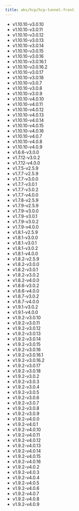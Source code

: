 ```yaml
---
title: aks/hcp/hcp-tunnel-front
---
```

- v1.10.10-v3.0.10
- v1.10.10-v3.0.11
- v1.10.10-v3.0.12
- v1.10.10-v3.0.13
- v1.10.10-v3.0.14
- v1.10.10-v3.0.15
- v1.10.10-v3.0.16
- v1.10.10-v3.0.16.1
- v1.10.10-v3.0.16.2
- v1.10.10-v3.0.17
- v1.10.10-v3.0.18
- v1.10.10-v3.0.7
- v1.10.10-v3.0.8
- v1.10.10-v3.0.9
- v1.10.10-v4.0.10
- v1.10.10-v4.0.11
- v1.10.10-v4.0.12
- v1.10.10-v4.0.13
- v1.10.10-v4.0.14
- v1.10.10-v4.0.15
- v1.10.10-v4.0.16
- v1.10.10-v4.0.7
- v1.10.10-v4.0.8
- v1.10.10-v4.0.9
- v1.6.6-v3.0.0
- v1.7.12-v3.0.2
- v1.7.12-v4.0.0
- v1.7.5-v2.5.9
- v1.7.7-v2.5.9
- v1.7.7-v3.0.0
- v1.7.7-v3.0.1
- v1.7.7-v3.0.2
- v1.7.7-v4.0.0
- v1.7.8-v2.5.9
- v1.7.9-v2.5.9
- v1.7.9-v3.0.0
- v1.7.9-v3.0.1
- v1.7.9-v3.0.2
- v1.7.9-v4.0.0
- v1.8.1-v2.5.9
- v1.8.1-v3.0.0
- v1.8.1-v3.0.1
- v1.8.1-v3.0.2
- v1.8.1-v4.0.0
- v1.8.2-v2.5.9
- v1.8.2-v3.0.0
- v1.8.2-v3.0.1
- v1.8.2-v3.0.2
- v1.8.2-v4.0.0
- v1.8.6-v3.0.2
- v1.8.6-v4.0.0
- v1.8.7-v3.0.2
- v1.8.7-v4.0.0
- v1.9.1-v3.0.2
- v1.9.1-v4.0.0
- v1.9.2-v3.0.10
- v1.9.2-v3.0.11
- v1.9.2-v3.0.12
- v1.9.2-v3.0.13
- v1.9.2-v3.0.14
- v1.9.2-v3.0.15
- v1.9.2-v3.0.16
- v1.9.2-v3.0.16.1
- v1.9.2-v3.0.16.2
- v1.9.2-v3.0.17
- v1.9.2-v3.0.18
- v1.9.2-v3.0.2
- v1.9.2-v3.0.3
- v1.9.2-v3.0.4
- v1.9.2-v3.0.5
- v1.9.2-v3.0.6
- v1.9.2-v3.0.7
- v1.9.2-v3.0.8
- v1.9.2-v3.0.9
- v1.9.2-v4.0.0
- v1.9.2-v4.0.1
- v1.9.2-v4.0.10
- v1.9.2-v4.0.11
- v1.9.2-v4.0.12
- v1.9.2-v4.0.13
- v1.9.2-v4.0.14
- v1.9.2-v4.0.15
- v1.9.2-v4.0.16
- v1.9.2-v4.0.2
- v1.9.2-v4.0.3
- v1.9.2-v4.0.4
- v1.9.2-v4.0.5
- v1.9.2-v4.0.6
- v1.9.2-v4.0.7
- v1.9.2-v4.0.8
- v1.9.2-v4.0.9

